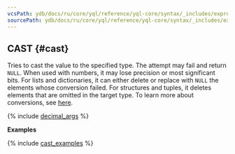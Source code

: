 ```yaml
---
vcsPath: ydb/docs/ru/core/yql/reference/yql-core/syntax/_includes/expressions/cast.md
sourcePath: ydb/docs/ru/core/yql/reference/yql-core/syntax/_includes/expressions/cast.md
---
```

## CAST {#cast}

Tries to cast the value to the specified type. The attempt may fail and return `NULL`. When used with numbers, it may lose precision or most significant bits.
For lists and dictionaries, it can either delete or replace with `NULL` the elements whose conversion failed.
For structures and tuples, it deletes elements that are omitted in the target type.
To learn more about conversions, see [here](../../../types/cast.md).

{% include [decimal_args](../../../_includes/decimal_args.md) %}

**Examples**

{% include [cast_examples](../../../_includes/cast_examples.md) %}
